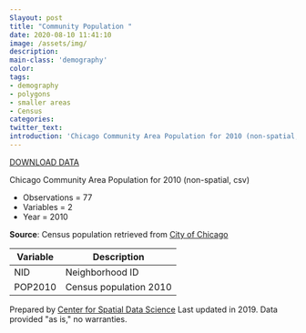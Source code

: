 ```yaml
---
Slayout: post
title: "Community Population "
date: 2020-08-10 11:41:10
image: /assets/img/
description:
main-class: 'demography'
color:
tags:
- demography
- polygons
- smaller areas
- Census
categories:
twitter_text:
introduction: 'Chicago Community Area Population for 2010 (non-spatial, csv)'
---
```

<script>
$('#map').hide();
</script>

[DOWNLOAD DATA](../data/Community_Pop.zip)


Chicago Community Area Population for 2010 (non-spatial, csv)

* Observations = 77
* Variables = 2
* Year = 2010


**Source**: Census population retrieved from [City of Chicago](https://www.chicago.gov/city/en/depts/dcd/supp_info/community_area_2000and2010censuspopulationcomparisons.html)

|**Variable**|**Description**|
|---|---|
|NID |Neighborhood ID|
|POP2010 |Census population 2010|

Prepared by [Center for Spatial Data Science](https://spatial.uchicago.edu/) Last updated in 2019. Data provided "as is," no warranties.